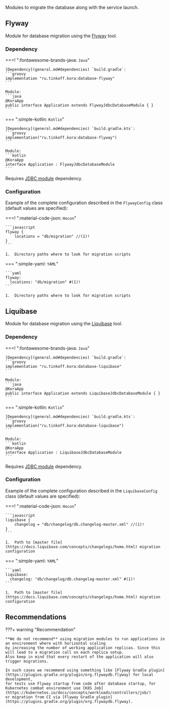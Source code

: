 Modules to migrate the database along with the service launch.

## Flyway

Module for database migration using the [Flyway](https://documentation.red-gate.com/fd) tool.

### Dependency

===! ":fontawesome-brands-java: `Java`"

    [Dependency](general.md#dependencies) `build.gradle`:
    ```groovy
    implementation "ru.tinkoff.kora:database-flyway"
    ```

    Module:
    ```java
    @KoraApp
    public interface Application extends FlywayJdbcDatabaseModule { }
    ```

=== ":simple-kotlin: `Kotlin`"

    [Dependency](general.md#dependencies) `build.gradle.kts`:
    ```groovy
    implementation("ru.tinkoff.kora:database-flyway")
    ```

    Module:
    ```kotlin
    @KoraApp
    interface Application : FlywayJdbcDatabaseModule
    ```

Requires [JDBC module](database-jdbc.md) dependency.

### Configuration

Example of the complete configuration described in the `FlywayConfig` class (default values are specified):

===! ":material-code-json: `Hocon`"

    ```javascript
    flyway {
        locations = "db/migration" //(1)!
    }
    ```

    1.  Directory paths where to look for migration scripts

=== ":simple-yaml: `YAML`"

    ```yaml
    flyway:
      locations: "db/migration" #(1)!
    ```

    1.  Directory paths where to look for migration scripts

## Liquibase

Module for database migration using the [Liquibase](https://www.liquibase.com/supported-databases) tool.

### Dependency

===! ":fontawesome-brands-java: `Java`"

    [Dependency](general.md#dependencies) `build.gradle`:
    ```groovy
    implementation "ru.tinkoff.kora:database-liquibase"
    ```

    Module:
    ```java
    @KoraApp
    public interface Application extends LiquibaseJdbcDatabaseModule { }
    ```

=== ":simple-kotlin: `Kotlin`"

    [Dependency](general.md#dependencies) `build.gradle.kts`:
    ```groovy
    implementation("ru.tinkoff.kora:database-liquibase")
    ```

    Module:
    ```kotlin
    @KoraApp
    interface Application : LiquibaseJdbcDatabaseModule
    ```

Requires [JDBC module](database-jdbc.md) dependency.

### Configuration

Example of the complete configuration described in the `LiquibaseConfig` class (default values are specified):

===! ":material-code-json: `Hocon`"

    ```javascript
    liquibase {
        changelog = "db/changelog/db.changelog-master.xml" //(1)!
    }
    ```

    1.  Path to [master file](https://docs.liquibase.com/concepts/changelogs/home.html) migration configuration

=== ":simple-yaml: `YAML`"

    ```yaml
    liquibase:
      changelog: "db/changelog/db.changelog-master.xml" #(1)!
    ```

    1.  Path to [master file](https://docs.liquibase.com/concepts/changelogs/home.html) migration configuration

## Recommendations

???+ warning "Recommendation"

    **We do not recommend** using migration modules to run applications in an environment where with horizontal scaling 
    by increasing the number of working application replicas. Since this will lead to a migration call on each replica setup.
    Also keep in mind that every restart of the application will also trigger migrations.

    In such cases we recommend using something like [Flyway Gradle plugin](https://plugins.gradle.org/plugin/org.flywaydb.flyway) for local development,
    for tests use Flyway startup from code after database startup, for Kubernetes combat environment use [K8S Job](https://kubernetes.io/docs/concepts/workloads/controllers/job/)
    or migration from CI via [Flyway Gradle plugin](https://plugins.gradle.org/plugin/org.flywaydb.flyway).
